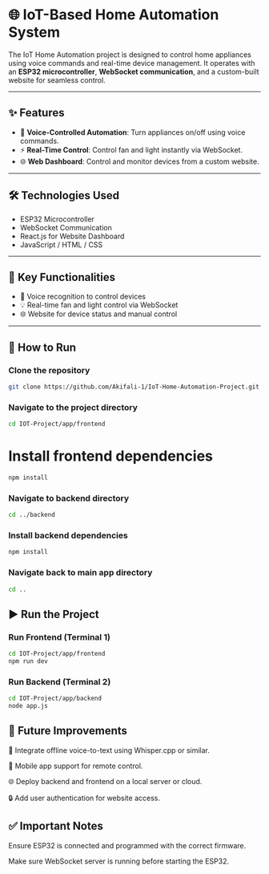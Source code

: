 # 🌐 IoT-Based Home Automation System

The IoT Home Automation project is designed to control home appliances using voice commands and real-time device management. It operates with an **ESP32 microcontroller**, **WebSocket communication**, and a custom-built website for seamless control.

---

## ✨ Features
- 🎤 **Voice-Controlled Automation**: Turn appliances on/off using voice commands.
- ⚡ **Real-Time Control**: Control fan and light instantly via WebSocket.
- 🌐 **Web Dashboard**: Control and monitor devices from a custom website.

---

## 🛠️ Technologies Used
- ESP32 Microcontroller
- WebSocket Communication
- React.js for Website Dashboard
- JavaScript / HTML / CSS

---

## 📱 Key Functionalities
- 🎤 Voice recognition to control devices
- 💡 Real-time fan and light control via WebSocket
- 🌐 Website for device status and manual control

---

## 🚀 How to Run


### Clone the repository
```bash
git clone https://github.com/Akifali-1/IoT-Home-Automation-Project.git
``` 
### Navigate to the project directory
```bash
cd IOT-Project/app/frontend
```
# Install frontend dependencies
```bash
npm install
```
### Navigate to backend directory
```bash
cd ../backend
```

### Install backend dependencies
```bash
npm install
```
### Navigate back to main app directory
```bash
cd ..
```
## ▶️ Run the Project
### Run Frontend (Terminal 1)
```bash
cd IOT-Project/app/frontend
npm run dev
```
### Run Backend (Terminal 2)
```bash
cd IOT-Project/app/backend
node app.js
```

## 🔧 Future Improvements
🎤 Integrate offline voice-to-text using Whisper.cpp or similar.

📱 Mobile app support for remote control.

🌐 Deploy backend and frontend on a local server or cloud.

🔒 Add user authentication for website access.

## ✅ Important Notes
Ensure ESP32 is connected and programmed with the correct firmware.

Make sure WebSocket server is running before starting the ESP32.

